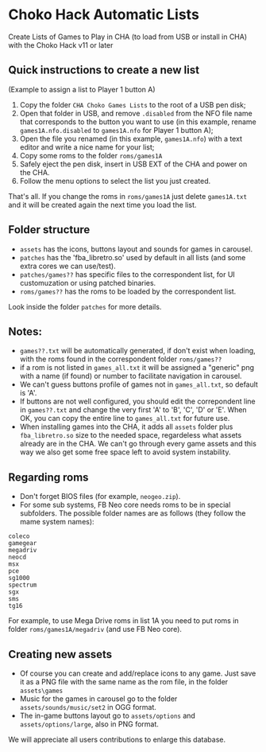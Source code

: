 # Choko Hack Automatic Lists
Create Lists of Games to Play in CHA
(to load from USB or install in CHA)
with the Choko Hack v11 or later


## Quick instructions to create a new list
(Example to assign a list to Player 1 button A)

1) Copy the folder `CHA Choko Games Lists` to the root of a USB pen disk;
2) Open that folder in USB, and remove `.disabled` from the NFO file name that corresponds to the button you want to use (in this example, rename  `games1A.nfo.disabled` to `games1A.nfo` for Player 1 button A);
3) Open the file you renamed (in this example, `games1A.nfo`) with a text editor and write a nice name for your list;
4) Copy some roms to the folder `roms/games1A`
5) Safely eject the pen disk, insert in USB EXT of the CHA and power on the CHA.
6) Follow the menu options to select the list you just created.

That's all.
If you change the roms in `roms/games1A` just delete `games1A.txt` and it will be created again the next time you load the list.


## Folder structure
- `assets`            has the icons, buttons layout and sounds for games in carousel.
- `patches`           has the 'fba_libretro.so' used by default in all lists (and some extra cores we can use/test).
- `patches/games??`   has specific files to the correspondent list, for UI customuzation or using patched binaries.
- `roms/games??`      has the roms to be loaded by the correspondent list.

Look inside the folder `patches` for more details.


## Notes:
- `games??.txt` will be automatically generated, if don't exist when loading, with the roms found in the correspondent folder `roms/games??`
- if a rom is not listed in `games_all.txt` it will be assigned a "generic" png with a name (if found) or number to facilitate navigation in carousel.
- We can't guess buttons profile of games not in `games_all.txt`, so default is 'A'.
- If buttons are not well configured, you should edit the correpondent line in `games??.txt` and change the very first 'A' to 'B', 'C', 'D' or 'E'. When OK, you can copy the entire line to `games_all.txt` for future use.
- When installing games into the CHA, it adds all `assets` folder plus `fba_libretro.so` size to the needed space, regardeless what assets already are in the CHA. We can't go through every game assets and this way we also get some free space left to avoid system instability.


## Regarding roms
- Don't forget BIOS files (for example, `neogeo.zip`).
- For some sub systems, FB Neo core needs roms to be in special subfolders. The possible folder names are as follows (they follow the mame system names):

```
coleco
gamegear
megadriv
neocd
msx
pce
sg1000
spectrum
sgx
sms
tg16
```

For example, to use Mega Drive roms in list 1A you need to put roms in folder `roms/games1A/megadriv` (and use FB Neo core).


## Creating new assets
- Of course you can create and add/replace icons to any game. Just save it as a PNG file with the same name as the rom file, in the folder `assets\games`
- Music for the games in carousel go to the folder `assets/sounds/music/set2` in OGG format.
- The in-game buttons layout go to `assets/options` and `assets/options/large`, also in PNG format.

We will appreciate all users contributions to enlarge this database.
